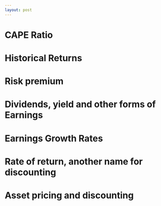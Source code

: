 ```yaml
---
layout: post
---
```


# CAPE Ratio
# Historical Returns
# Risk premium
# Dividends, yield and other forms of Earnings
# Earnings Growth Rates
# Rate of return, another name for discounting
# Asset pricing and discounting

